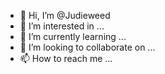 - 👋 Hi, I’m @Judieweed
- 👀 I’m interested in ...
- 🌱 I’m currently learning ...
- 💞️ I’m looking to collaborate on ...
- 📫 How to reach me ...

<!---
Judieweed/Judieweed is a ✨ special ✨ repository because its `README.md` (this file) appears on your GitHub profile.
You can click the Preview link to take a look at your changes.
--->
